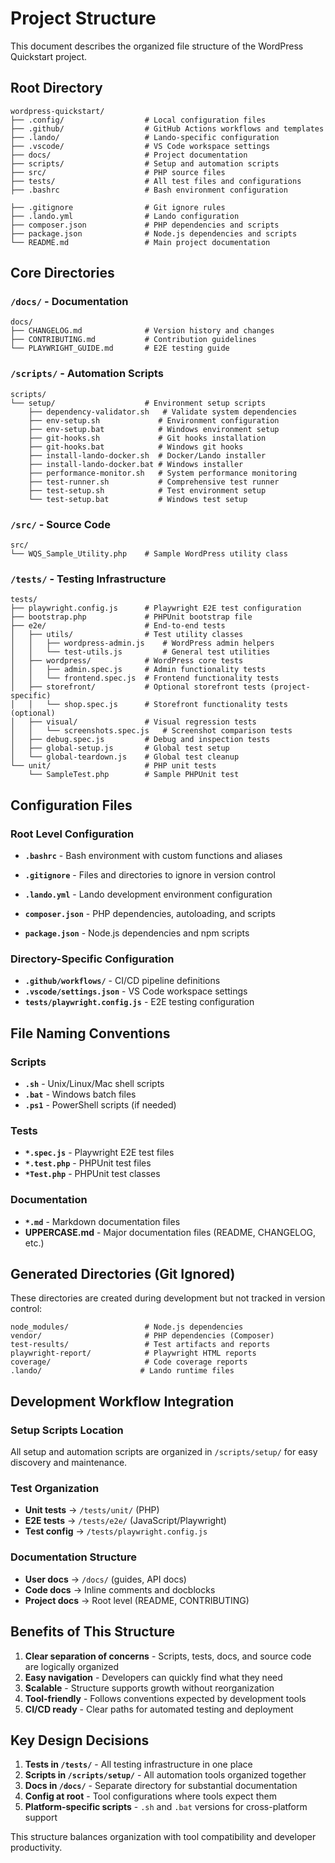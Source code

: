 # Project Structure

This document describes the organized file structure of the WordPress Quickstart project.

## Root Directory

```
wordpress-quickstart/
├── .config/                  # Local configuration files
├── .github/                  # GitHub Actions workflows and templates
├── .lando/                   # Lando-specific configuration
├── .vscode/                  # VS Code workspace settings
├── docs/                     # Project documentation
├── scripts/                  # Setup and automation scripts
├── src/                      # PHP source files
├── tests/                    # All test files and configurations
├── .bashrc                   # Bash environment configuration

├── .gitignore                # Git ignore rules
├── .lando.yml                # Lando configuration
├── composer.json             # PHP dependencies and scripts
├── package.json              # Node.js dependencies and scripts
└── README.md                 # Main project documentation
```

## Core Directories

### `/docs/` - Documentation

```
docs/
├── CHANGELOG.md              # Version history and changes
├── CONTRIBUTING.md           # Contribution guidelines
└── PLAYWRIGHT_GUIDE.md       # E2E testing guide
```

### `/scripts/` - Automation Scripts

```
scripts/
└── setup/                    # Environment setup scripts
    ├── dependency-validator.sh   # Validate system dependencies
    ├── env-setup.sh             # Environment configuration
    ├── env-setup.bat            # Windows environment setup
    ├── git-hooks.sh             # Git hooks installation
    ├── git-hooks.bat            # Windows git hooks
    ├── install-lando-docker.sh  # Docker/Lando installer
    ├── install-lando-docker.bat # Windows installer
    ├── performance-monitor.sh   # System performance monitoring
    ├── test-runner.sh           # Comprehensive test runner
    ├── test-setup.sh            # Test environment setup
    └── test-setup.bat           # Windows test setup
```

### `/src/` - Source Code

```
src/
└── WQS_Sample_Utility.php    # Sample WordPress utility class
```

### `/tests/` - Testing Infrastructure

```
tests/
├── playwright.config.js      # Playwright E2E test configuration
├── bootstrap.php             # PHPUnit bootstrap file
├── e2e/                      # End-to-end tests
│   ├── utils/                # Test utility classes
│   │   ├── wordpress-admin.js    # WordPress admin helpers
│   │   └── test-utils.js         # General test utilities
│   ├── wordpress/            # WordPress core tests
│   │   ├── admin.spec.js     # Admin functionality tests
│   │   └── frontend.spec.js  # Frontend functionality tests
│   ├── storefront/           # Optional storefront tests (project-specific)
│   │   └── shop.spec.js      # Storefront functionality tests (optional)
│   ├── visual/               # Visual regression tests
│   │   └── screenshots.spec.js   # Screenshot comparison tests
│   ├── debug.spec.js         # Debug and inspection tests
│   ├── global-setup.js       # Global test setup
│   └── global-teardown.js    # Global test cleanup
└── unit/                     # PHP unit tests
    └── SampleTest.php        # Sample PHPUnit test
```

## Configuration Files

### Root Level Configuration

- **`.bashrc`** - Bash environment with custom functions and aliases

- **`.gitignore`** - Files and directories to ignore in version control
- **`.lando.yml`** - Lando development environment configuration
- **`composer.json`** - PHP dependencies, autoloading, and scripts
- **`package.json`** - Node.js dependencies and npm scripts

### Directory-Specific Configuration

- **`.github/workflows/`** - CI/CD pipeline definitions
- **`.vscode/settings.json`** - VS Code workspace settings
- **`tests/playwright.config.js`** - E2E testing configuration

## File Naming Conventions

### Scripts

- **`.sh`** - Unix/Linux/Mac shell scripts
- **`.bat`** - Windows batch files
- **`.ps1`** - PowerShell scripts (if needed)

### Tests

- **`*.spec.js`** - Playwright E2E test files
- **`*.test.php`** - PHPUnit test files
- **`*Test.php`** - PHPUnit test classes

### Documentation

- **`*.md`** - Markdown documentation files
- **UPPERCASE.md** - Major documentation files (README, CHANGELOG, etc.)

## Generated Directories (Git Ignored)

These directories are created during development but not tracked in version control:

```
node_modules/                 # Node.js dependencies
vendor/                       # PHP dependencies (Composer)
test-results/                 # Test artifacts and reports
playwright-report/            # Playwright HTML reports
coverage/                     # Code coverage reports
.lando/                      # Lando runtime files
```

## Development Workflow Integration

### Setup Scripts Location

All setup and automation scripts are organized in `/scripts/setup/` for easy discovery and
maintenance.

### Test Organization

- **Unit tests** → `/tests/unit/` (PHP)
- **E2E tests** → `/tests/e2e/` (JavaScript/Playwright)
- **Test config** → `/tests/playwright.config.js`

### Documentation Structure

- **User docs** → `/docs/` (guides, API docs)
- **Code docs** → Inline comments and docblocks
- **Project docs** → Root level (README, CONTRIBUTING)

## Benefits of This Structure

1. **Clear separation of concerns** - Scripts, tests, docs, and source code are logically organized
2. **Easy navigation** - Developers can quickly find what they need
3. **Scalable** - Structure supports growth without reorganization
4. **Tool-friendly** - Follows conventions expected by development tools
5. **CI/CD ready** - Clear paths for automated testing and deployment

## Key Design Decisions

1. **Tests in `/tests/`** - All testing infrastructure in one place
2. **Scripts in `/scripts/setup/`** - All automation tools organized together
3. **Docs in `/docs/`** - Separate directory for substantial documentation
4. **Config at root** - Tool configurations where tools expect them
5. **Platform-specific scripts** - `.sh` and `.bat` versions for cross-platform support

This structure balances organization with tool compatibility and developer productivity.
